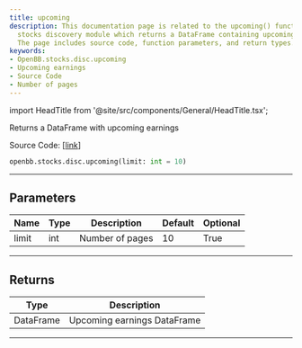 ```yaml
---
title: upcoming
description: This documentation page is related to the upcoming() function in OpenBB's
  stocks discovery module which returns a DataFrame containing upcoming earnings.
  The page includes source code, function parameters, and return types.
keywords:
- OpenBB.stocks.disc.upcoming
- Upcoming earnings
- Source Code
- Number of pages
---
```


import HeadTitle from '@site/src/components/General/HeadTitle.tsx';

<HeadTitle title="stocks.disc.upcoming - Reference | OpenBB SDK Docs" />

Returns a DataFrame with upcoming earnings

Source Code: [[link](https://github.com/OpenBB-finance/OpenBB/tree/main/openbb_terminal/stocks/discovery/seeking_alpha_model.py#L41)]

```python
openbb.stocks.disc.upcoming(limit: int = 10)
```

---

## Parameters

| Name | Type | Description | Default | Optional |
| ---- | ---- | ----------- | ------- | -------- |
| limit | int | Number of pages | 10 | True |


---

## Returns

| Type | Description |
| ---- | ----------- |
| DataFrame | Upcoming earnings DataFrame |
---
